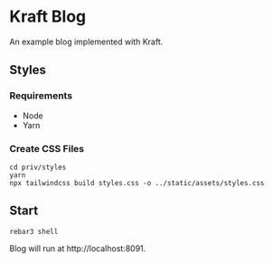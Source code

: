 # Kraft Blog

An example blog implemented with Kraft.

## Styles

### Requirements

* Node
* Yarn

### Create CSS Files

```
cd priv/styles
yarn
npx tailwindcss build styles.css -o ../static/assets/styles.css
```

## Start

```
rebar3 shell
```

Blog will run at http://localhost:8091.

